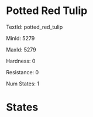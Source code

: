 # Potted Red Tulip

TextId: potted_red_tulip

MinId: 5279

MaxId: 5279

Hardness: 0

Resistance: 0


Num States: 1

# States
```

```